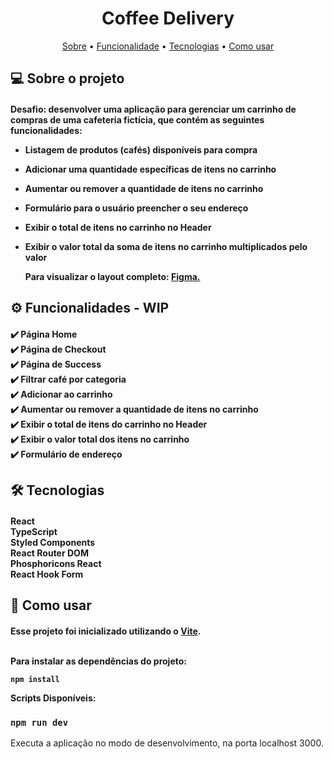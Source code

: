 ## <h1 align="center"> Coffee Delivery </h1>

<p align="center">
  <a href="#-sobre-o-projeto">Sobre</a> •
  <a href="#-funcionalidade">Funcionalidade</a> •
  <a href="#-tecnologias">Tecnologias</a> •
  <a href="#-como-usar">Como usar </a>
</p>

## 💻 Sobre o projeto

<h4>
  Desafio: desenvolver uma aplicação para gerenciar um carrinho de compras de uma cafeteria fictícia, que contém as seguintes funcionalidades:

- Listagem de produtos (cafés) disponíveis para compra
- Adicionar uma quantidade específicas de itens no carrinho
- Aumentar ou remover a quantidade de itens no carrinho
- Formulário para o usuário preencher o seu endereço
- Exibir o total de itens no carrinho no Header
- Exibir o valor total da soma de itens no carrinho multiplicados pelo valor

  Para visualizar o layout completo: <a href="https://www.figma.com/file/gJR0YyOD2UgHcjFde1WS2S/Coffee-Delivery-(Copy)"> Figma. <a/>
</h4>

## ⚙️ Funcionalidades - WIP

<h4>
  ✔️ Página Home <br>
  ✔️ Página de Checkout <br>
  ✔️ Página de Success <br>
  ✔️ Filtrar café por categoria <br>
  ✔️ Adicionar ao carrinho <br>
  ✔️ Aumentar ou remover a quantidade de itens no carrinho <br>
  ✔️ Exibir o total de itens do carrinho no Header <br>
  ✔️ Exibir o valor total dos itens no carrinho <br>
  ✔️ Formulário de endereço
</h4>

## 🛠 Tecnologias

<h4>
  React <br>
  TypeScript <br>
  Styled Components <br>
  React Router DOM <br>
  Phosphoricons React <br>
  React Hook Form <br>
</h4>

## 🧭 Como usar

<h4>
  Esse projeto foi inicializado utilizando o <a href="https://vitejs.dev">Vite</a>.
  <br>
  <br>

Para instalar as dependências do projeto:

```
npm install
```

  <p>Scripts Disponíveis:</p>
  
  ### `npm run dev`
  
  <p>Executa a aplicação no modo de desenvolvimento, na porta localhost 3000.</p>
</h4>
